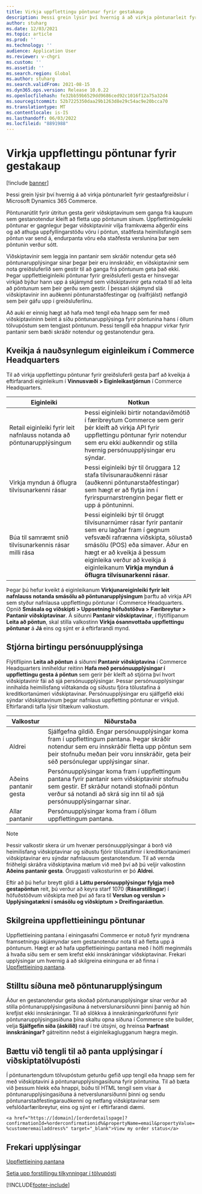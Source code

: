 ```yaml
---
title: Virkja uppflettingu pöntunar fyrir gestakaup
description: Þessi grein lýsir því hvernig á að virkja pöntunarleit fyrir gestaafgreiðslur í Microsoft Dynamics 365 Commerce.
author: stuharg
ms.date: 12/03/2021
ms.topic: article
ms.prod: ''
ms.technology: ''
audience: Application User
ms.reviewer: v-chgri
ms.custom: ''
ms.assetid: ''
ms.search.region: Global
ms.author: stuharg
ms.search.validFrom: 2021-08-15
ms.dyn365.ops.version: Release 10.0.22
ms.openlocfilehash: fe32bb59b6529dd9686ced92c1016f12a75a32d4
ms.sourcegitcommit: 52b7225350daa29b1263d8e29c54ac9e20bcca70
ms.translationtype: MT
ms.contentlocale: is-IS
ms.lasthandoff: 06/03/2022
ms.locfileid: "8891988"
---
```

# <a name="enable-order-lookup-for-guest-checkouts"></a>Virkja uppflettingu pöntunar fyrir gestakaup

[!include [banner](includes/banner.md)]

Þessi grein lýsir því hvernig á að virkja pöntunarleit fyrir gestaafgreiðslur í Microsoft Dynamics 365 Commerce.

Pöntunarútlit fyrir útritun gesta gerir viðskiptavinum sem ganga frá kaupum sem gestanotendur kleift að fletta upp pöntunum sínum. Uppflettimöguleiki pöntunar er gagnlegur þegar viðskiptavinir vilja framkvæma aðgerðir eins og að athuga uppfyllingarstöðu vöru í pöntun, staðfesta heimilisfangið sem pöntun var send á, endurpanta vöru eða staðfesta verslunina þar sem pöntunin verður sótt.

Viðskiptavinir sem leggja inn pantanir sem skráðir notendur geta séð pöntunarupplýsingar sínar þegar þeir eru innskráðir, en viðskiptavinir sem nota greiðsluferlið sem gestir til að ganga frá pöntunum geta það ekki. Þegar uppflettieiginleiki pöntunar fyrir greiðsluferli gesta er hinsvegar virkjað býður hann upp á skjámynd sem viðskiptavinir geta notað til að leita að pöntunum sem þeir gerðu sem gestir. Í þessari skjámynd slá viðskiptavinir inn auðkenni pöntunarstaðfestingar og (valfrjálst) netfangið sem þeir gáfu upp í greiðsluferlinu.

Að auki er einnig hægt að hafa með tengil eða hnapp sem fer með viðskiptavininn beint á síðu pöntunarupplýsinga fyrir pöntunina hans í öllum tölvupóstum sem tengjast pöntunum. Þessi tengill eða hnappur virkar fyrir pantanir sem bæði skráðir notendur og gestanotendur gera.

## <a name="turn-on-necessary-features-in-commerce-headquarters"></a>Kveikja á nauðsynlegum eiginleikum í Commerce Headquarters

Til að virkja uppflettingu pöntunar fyrir greiðsluferli gesta þarf að kveikja á eftirfarandi eiginleikum í **Vinnusvæði \> Eiginleikastjórnun** í Commerce Headquarters.

| Eiginleiki | Notkun |
|---------|---------|
| Retail eiginleiki fyrir leit nafnlauss notanda að pöntunarupplýsingum | Þessi eiginleiki birtir notandaviðmótið í færibreytum Commerce sem gerir þér kleift að virkja API fyrir uppflettingu pöntunar fyrir notendur sem eru ekki auðkenndir og stilla hvernig persónuupplýsingar eru sýndar. |
| Virkja myndun á öflugra tilvísunarkenni rásar | Þessi eiginleiki býr til öruggara 12 stafa tilvísunarauðkenni rásar (auðkenni pöntunarstaðfestingar) sem hægt er að flytja inn í fyrirspurnarstrenginn þegar flett er upp á pöntuninni. |
| Búa til samræmt snið tilvísunarkennis rásar milli rása | Þessi eiginleiki býr til öruggt tilvísunarnúmer rásar fyrir pantanir sem eru lagðar fram í gegnum vefsvæði rafrænna viðskipta, sölustað smásölu (POS) eða símaver. Áður en hægt er að kveikja á þessum eiginleika verður að kveikja á eiginleikanum **Virkja myndun á öflugra tilvísunarkenni rásar**. |

Þegar þú hefur kveikt á eiginleikanum **Virkjunareiginleiki fyrir leit nafnlauss notanda smásölu að pöntunarupplýsingum** þarftu að virkja API sem styður nafnlausa uppflettingu pöntunar í Commerce Headquarters. Opnið **Smásala og viðskipti \> Uppsetning höfuðstöðva \> Færibreytur \> Pantanir viðskiptavinar**. Á síðunni **Pantanir viðskiptavinar**, í flýtiflipanum **Leita að pöntun**, skal stilla valkostinn **Virkja ósannvottaða uppflettingu pöntunar** á **Já** eins og sýnt er á eftirfarandi mynd.

## <a name="manage-the-display-of-personal-data"></a>Stjórna birtingu persónuupplýsinga

Flýtiflipinn **Leita að pöntun** á síðunni **Pantanir viðskiptavina** í Commerce Headquarters inniheldur reitinn **Hafa með persónuupplýsingar í uppflettingu gesta á pöntun** sem gerir þér kleift að stjórna því hvort viðskiptavinir fái að sjá persónuupplýsingar. Þessar persónuupplýsingar innihalda heimilisfang viðtakanda og síðustu fjóra tölustafina á kreditkortanúmeri viðskiptavinar. Persónuupplýsingar eru sjálfgefið ekki sýndar viðskiptavinum þegar nafnlaus uppfletting pöntunar er virkjuð. Eftirfarandi tafla lýsir tiltækum valkostum.

| Valkostur | Niðurstaða |
|--------|--------|
| Aldrei | Sjálfgefna gildið. Engar persónuupplýsingar koma fram í uppflettingum pantana. Þegar skráðir notendur sem eru innskráðir fletta upp pöntun sem þeir stofnuðu meðan þeir voru innskráðir, geta þeir séð persónulegar upplýsingar sínar. |
| Aðeins pantanir gesta | Persónuupplýsingar koma fram í uppflettingum pantana fyrir pantanir sem viðskiptavinir stofnuðu sem gestir. Ef skráður notandi stofnaði pöntun verður sá notandi að skrá sig inn til að sjá persónuupplýsingarnar sínar. |
| Allar pantanir | Persónuupplýsingar koma fram í öllum uppflettingum pantana. |

> [!NOTE]
> Þessir valkostir skera úr um hvenær persónuupplýsingar á borð við heimilisfang viðskiptavinar og síðustu fjórir tölustafirnir í kreditkortanúmeri viðskiptavinar eru sýndar nafnlausum gestanotendum. Til að vernda friðhelgi skráðra viðskiptavina mælum við með því að þú veljir valkostinn **Aðeins pantanir gesta**. Öruggasti valkosturinn er þó **Aldrei**.

Eftir að þú hefur breytt gildi á **Láttu persónuupplýsingar fylgja með gestapöntun** reit, þú verður að keyra starf 1070 (**Rásarstillingar**) í höfuðstöðvum viðskipta með því að fara til **Verslun og verslun \> Upplýsingatækni í smásölu og viðskiptum \> Dreifingaráætlun**.

## <a name="configure-the-order-lookup-module"></a>Skilgreina uppflettieiningu pöntunar

Uppflettieining pantana í einingasafni Commerce er notuð fyrir myndræna framsetningu skjámyndar sem gestanotendur nota til að fletta upp á pöntunum. Hægt er að hafa uppflettieiningu pantana með í hólfi meginmáls á hvaða síðu sem er sem krefst ekki innskráningar viðskiptavinar. Frekari upplýsingar um hvernig á að skilgreina eininguna er að finna í [Uppflettieining pantana](order-lookup-module.md).

## <a name="configure-the-order-details-page"></a>Stilltu síðuna með pöntunarupplýsingum

Áður en gestanotendur geta skoðað pöntunarupplýsingar sínar verður að stilla pöntunarupplýsingasíðuna á netverslunarsíðunni þinni þannig að hún krefjist ekki innskráningar. Til að slökkva á innskráningarkröfunni fyrir pöntunarupplýsingasíðuna þína skaltu opna síðuna í Commerce site builder, velja **Sjálfgefin síða (áskilið)** rauf í tré útsýni, og hreinsa **Þarfnast innskráningar?** gátreitinn neðst á eiginleikaglugganum hægra megin.

## <a name="add-a-link-to-order-details-in-transactional-emails"></a>Bættu við tengli til að panta upplýsingar í viðskiptatölvupósti

Í pöntunartengdum tölvupóstum geturðu gefið upp tengil eða hnapp sem fer með viðskiptavini á pöntunarupplýsingasíðuna fyrir pöntunina. Til að bæta við þessum hlekk eða hnappi, búðu til HTML tengil sem vísar á pöntunarupplýsingasíðuna á netverslunarsíðunni þinni og sendu pöntunarstaðfestingarauðkenni og netfang viðskiptavinar sem vefslóðarfæribreytur, eins og sýnt er í eftirfarandi dæmi.

`<a href="https://[domain]/[orderdetailspage]?confirmationId=%orderconfirmationid%&propertyName=email&propertyValue=%customeremailaddress%" target="_blank">View my order status</a>`

## <a name="additional-resources"></a>Frekari upplýsingar

[Uppflettieining pantana](order-lookup-module.md)

[Setja upp forstillingu tilkynningar í tölvupósti](email-notification-profiles.md)

[!INCLUDE[footer-include](../includes/footer-banner.md)]
